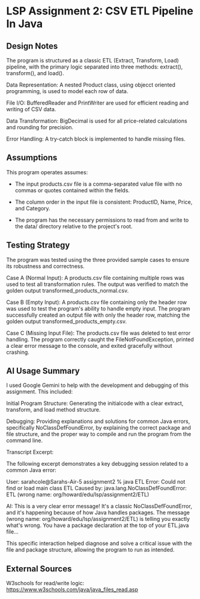 # LSP Assignment 2:  CSV ETL Pipeline In Java

## Design Notes
The program is structured as a classic ETL (Extract, Transform, Load) pipeline, with the primary logic separated into three methods: extract(), transform(), and load().

Data Representation: A nested Product class, using objecct oriented programming, is used to model each row of data. 

File I/O: BufferedReader and PrintWriter are used for efficient reading and writing of CSV data.

Data Transformation: BigDecimal is used for all price-related calculations and rounding for precision.

Error Handling: A try-catch block is implemented to handle missing files.

## Assumptions
This program operates assumes:

- The input products.csv file is a comma-separated value file with no commas or quotes contained within the fields.

- The column order in the input file is consistent: ProductID, Name, Price, and Category.

- The program has the necessary permissions to read from and write to the data/ directory relative to the project's root.

## Testing Strategy
The program was tested using the three provided sample cases to ensure its robustness and correctness.

Case A (Normal Input): A products.csv file containing multiple rows was used to test all transformation rules. The output was verified to match the golden output transformed_products_normal.csv.

Case B (Empty Input): A products.csv file containing only the header row was used to test the program's ability to handle empty input. The program successfully created an output file with only the header row, matching the golden output transformed_products_empty.csv.

Case C (Missing Input File): The products.csv file was deleted to test error handling. The program correctly caught the FileNotFoundException, printed a clear error message to the console, and exited gracefully without crashing.

## AI Usage Summary
I used Google Gemini to help with the development and debugging of this assignment. This included:

Initial Program Structure: Generating the initialcode with a clear extract, transform, and load method structure.

Debugging: Providing explanations and solutions for common Java errors, specifically NoClassDefFoundError, by explaining the correct package and file structure, and the proper way to compile and run the program from the command line.

Transcript Excerpt:

The following excerpt demonstrates a key debugging session related to a common Java error:

User: sarahcole@Sarahs-Air-5 assignment2 % java ETL
Error: Could not find or load main class ETL
Caused by: java.lang.NoClassDefFoundError: ETL (wrong name: org/howard/edu/lsp/assignment2/ETL)

AI: This is a very clear error message! It's a classic NoClassDefFoundError, and it's happening because of how Java handles packages. The message (wrong name: org/howard/edu/lsp/assignment2/ETL) is telling you exactly what's wrong. You have a package declaration at the top of your ETL.java file...

This specific interaction helped diagnose and solve a critical issue with the file and package structure, allowing the program to run as intended.

## External Sources
W3schools for read/write logic: https://www.w3schools.com/java/java_files_read.asp

